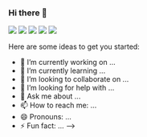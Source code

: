 ### Hi there 👋


![](http://github-profile-summary-cards.vercel.app/api/cards/profile-details?username=kpbMarques&theme=default)
![](http://github-profile-summary-cards.vercel.app/api/cards/repos-per-language?username=kpbMarques&theme=default)
![](http://github-profile-summary-cards.vercel.app/api/cards/most-commit-language?username=kpbMarques&theme=default)
![](http://github-profile-summary-cards.vercel.app/api/cards/stats?username=kpbMarques&theme=default)
![](http://github-profile-summary-cards.vercel.app/api/cards/productive-time?username=kpbMarques&theme=default&utcOffset=8)

Here are some ideas to get you started:

- 🔭 I’m currently working on ...
- 🌱 I’m currently learning ...
- 👯 I’m looking to collaborate on ...
- 🤔 I’m looking for help with ...
- 💬 Ask me about ...
- 📫 How to reach me: ...
- 😄 Pronouns: ...
- ⚡ Fun fact: ...
-->
